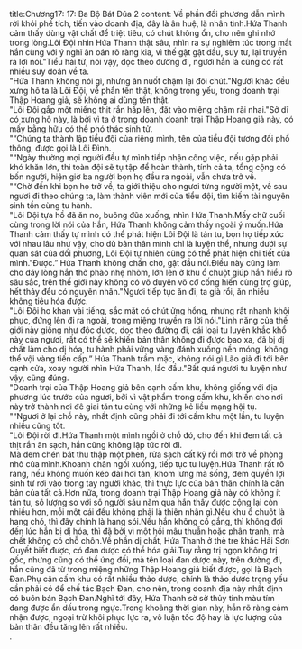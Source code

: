 title:Chương17: 17: Ba Bộ Bát Đũa 2
content:
Về phần đối phương dẫn mình rời khỏi phế tích, tiến vào doanh địa, đây là ân huệ, là nhân tình.Hứa Thanh cảm thấy dùng vật chất để triệt tiêu, có chút không ổn, cho nên ghi nhớ trong lòng.Lôi Đội nhìn Hứa Thanh thật sâu, nhìn ra sự nghiêm túc trong mắt hắn cùng với ý nghĩ ân oán rõ ràng kia, vì thế gật gật đầu, suy tư, lại truyền ra lời nói."Tiểu hài tử, nói vậy, dọc theo đường đi, ngươi hẳn là cũng có rất nhiều suy đoán về ta.<br>"Hứa Thanh không nói gì, nhưng ăn nuốt chậm lại đôi chút."Người khác đều xưng hô ta là Lôi Đội, về phần tên thật, không trọng yếu, trong doanh trại Thập Hoang giả, sẽ không ai dùng tên thật.<br>"Lôi Đội gắp một miếng thịt rắn hấp lên, đặt vào miệng chậm rãi nhai."Sở dĩ có xưng hô này, là bởi vì ta ở trong doanh doanh trại Thập Hoang giả này, có mấy bằng hữu có thể phó thác sinh tử.<br>"“Chúng ta thành lập tiểu đội của riêng mình, tên của tiểu đội tương đối phổ thông, được gọi là Lôi Đình.<br>"“Ngày thường mọi người đều tự mình tiếp nhận công việc, nếu gặp phải khó khăn lớn, thì toàn đội sẽ tụ tập để hoàn thành, tính cả ta, tổng cộng có bốn người, hiện giờ ba người bọn họ đều ra ngoài, vẫn chưa trở về.<br>"“Chờ đến khi bọn họ trở về, ta giới thiệu cho ngươi từng người một, về sau ngươi đi theo chúng ta, làm thành viên mới của tiểu đội, tìm kiếm tài nguyên sinh tồn cùng tu hành.<br>"Lôi Đội tựa hồ đã ăn no, buông đũa xuống, nhìn Hứa Thanh.Mấy chữ cuối cùng trong lời nói của hắn, Hứa Thanh không cảm thấy ngoài ý muốn.Hứa Thanh cảm thấy tự mình có thể phát hiện Lôi Đội là tán tu, bọn họ tiếp xúc với nhau lâu như vậy, cho dù bản thân mình chỉ là luyện thể, nhưng dưới sự quan sát của đối phương, Lôi Đội tự nhiên cũng có thể phát hiện chi tiết của mình."Được.” Hứa Thanh không chần chờ, gật đầu nói.Điều này cũng làm cho đáy lòng hắn thở phào nhẹ nhõm, lớn lên ở khu ổ chuột giúp hắn hiểu rõ sâu sắc, trên thế giới này không có vô duyên vô cớ cống hiến cùng trợ giúp, hết thảy đều có nguyên nhân."Ngươi tiếp tục ăn đi, ta già rồi, ăn nhiều không tiêu hóa được.<br>"Lôi Đội ho khan vài tiếng, sắc mặt có chút ửng hồng, nhưng rất nhanh khôi phục, đứng lên đi ra ngoài, trong miệng truyền ra lời nói."Linh năng của thế giới này giống như độc dược, dọc theo đường đi, cái loại tu luyện khắc khổ này của ngươi, rất có thể sẽ khiến bản thân không đi được bao xa, đã bị dị chất làm cho dị hóa, tu hành phải vững vàng đánh xuống nền móng, không thể vội vàng tiến cấp.” Hứa Thanh trầm mặc, không nói gì.Lão giả đi tới bên cạnh cửa, xoay người nhìn Hứa Thanh, lắc đầu."Bất quá ngươi tu luyện như vậy, cũng đúng.<br>"Doanh trại của Thập Hoang giả bên cạnh cấm khu, không giống với địa phương lúc trước của ngươi, bởi vì vật phẩm trong cấm khu, khiến cho nơi này trở thành nơi đê giai tán tu cùng với những kẻ liều mạng hội tụ.<br>"“Ngươi ở lại chỗ này, nhất định cũng phải đi tới cấm khu một lần, tu luyện nhiều cũng tốt.<br>"Lôi Đội rời đi.Hứa Thanh một mình ngồi ở chỗ đó, cho đến khi đem tất cả thịt rắn ăn sạch, hắn cũng không lập tức rời đi.<br>Mà đem chén bát thu thập một phen, rửa sạch cất kỹ rồi mới trở về phòng nhỏ của mình.Khoanh chân ngồi xuống, tiếp tục tu luyện.Hứa Thanh rất rõ ràng, nếu không muốn kéo dài hơi tàn, khom lưng mà sống, đem quyền lợi sinh tử rơi vào trong tay người khác, thì thực lực của bản thân chính là căn bản của tất cả.Hơn nữa, trong doanh trại Thập Hoang giả này có không ít tán tu, số lượng so với số người sáu năm qua hắn thấy được cộng lại còn nhiều hơn, mỗi một cái đều không phải là thiện nhân gì.Nếu khu ổ chuột là hang chó, thì đây chính là hang sói.Nếu hắn không cố gắng, thì không đợi đến lúc hắn bị dị hóa, thì đã bởi vì một hồi mâu thuẫn hoặc phân tranh, mà chết không có chỗ chôn.Về phần dị chất, Hứa Thanh ở thẻ tre khắc Hải Sơn Quyết biết được, có đan dược có thể hóa giải.Tuy rằng trị ngọn không trị gốc, nhưng cũng có thể ứng đối, mà tên loại đan dược này, trên đường đi, hắn cũng đã từ trong miệng những Thập Hoang giả biết được, gọi là Bạch Đan.Phụ cận cấm khu có rất nhiều thảo dược, chính là thảo dược trọng yếu cần phải có để chế tác Bạch Đan, cho nên, trong doanh địa này nhất định có buôn bán Bạch Đan.Nghĩ tới đây, Hứa Thanh sờ sờ thủy tinh màu tím đang được ẩn dấu trong ngực.Trong khoảng thời gian này, hắn rõ ràng cảm nhận được, ngoại trừ khôi phục lực ra, vô luận tốc độ hay là lực lượng của bản thân đều tăng lên rất nhiều.<br>.<br>